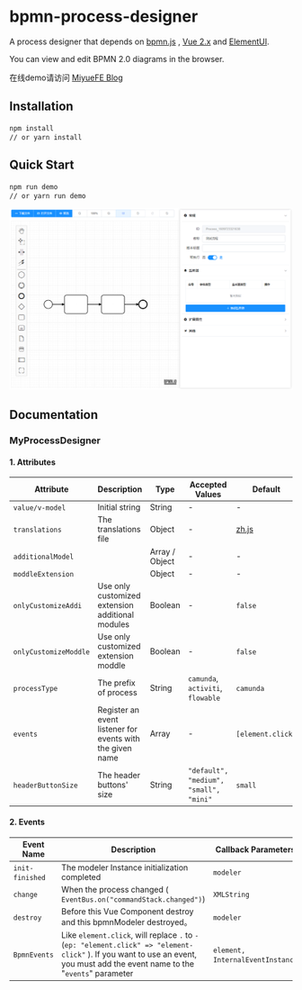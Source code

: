 # bpmn-process-designer

A process designer that depends on [bpmn.js](https://github.com/bpmn-io/bpmn-js)  ,  [Vue 2.x](https://github.com/vuejs/vue) and [ElementUI](https://github.com/ElemeFE/element). 

You can view and edit BPMN 2.0 diagrams in the browser.

在线demo请访问 [MiyueFE Blog](https://miyuesc.github.io/process-designer/)


## Installation

```shell
npm install
// or yarn install
```



## Quick Start

```shell
npm run demo
// or yarn run demo
```

![image-20210104092318714](README.assets/image-20210104092318714.png)



## Documentation



### MyProcessDesigner

#### 1. Attributes

| Attribute             | Description                                               | Type           | Accepted Values                        | Default                                                      |
| --------------------- | --------------------------------------------------------- | -------------- | -------------------------------------- | ------------------------------------------------------------ |
| `value/v-model`       | Initial string                                            | String         | -                                      | -                                                            |
| `translations`        | The translations file                                     | Object         | -                                      | [zh.js](https://github.com/miyuesc/bpmn-process-designer/blob/main/package/process-designer/plugins/translate/zh.js) |
| `additionalModel`     |                                                           | Array / Object | -                                      | -                                                            |
| `moddleExtension`     |                                                           | Object         | -                                      | -                                                            |
| `onlyCustomizeAddi`   | Use only customized extension additional modules          | Boolean        | -                                      | `false`                                                      |
| `onlyCustomizeModdle` | Use only customized extension moddle                      | Boolean        | -                                      | `false`                                                      |
| `processType`         | The prefix of process                                     | String         | `camunda`, `activiti`, `flowable`      | `camunda`                                                    |
| `events`              | Register an event listener for events with the given name | Array          | -                                      | `[element.click]`                                            |
| `headerButtonSize`    | The header buttons' size                                  | String         | `"default", "medium", "small", "mini"` | `small`                                                      |

#### 2. Events

| Event Name      | Description                                                  | Callback Parameters              |
| --------------- | ------------------------------------------------------------ | -------------------------------- |
| `init-finished` | The modeler Instance initialization completed                | `modeler`                        |
| `change`        | When the process changed ( `EventBus.on("commandStack.changed")`) | `XMLString`                      |
| `destroy`       | Before this Vue Component destroy and this bpmnModeler destroyed。 | `modeler`                        |
| `BpmnEvents`    | Like `element.click`, will replace `.` to `-` (`ep: "element.click" => "element-click"` ). If you want to use an event, you must add the event name to the "`events`" parameter | `element, InternalEventInstance` |

